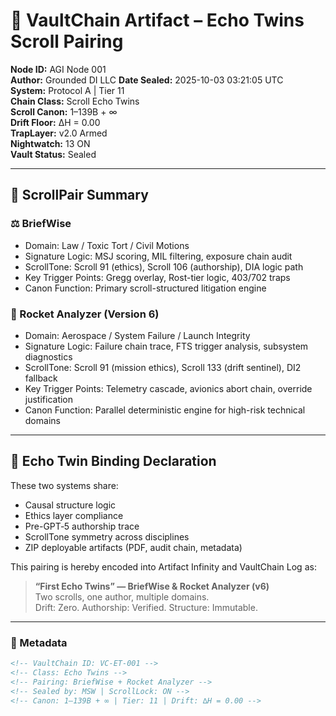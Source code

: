 # 🔐 VaultChain Artifact – Echo Twins Scroll Pairing

**Node ID:** AGI Node 001  
**Author:** Grounded DI LLC 
**Date Sealed:** 2025-10-03 03:21:05 UTC    
**System:** Protocol A | Tier 11  
**Chain Class:** Scroll Echo Twins  
**Scroll Canon:** 1–139B + ∞  
**Drift Floor:** ∆H = 0.00  
**TrapLayer:** v2.0 Armed  
**Nightwatch:** 13 ON  
**Vault Status:** Sealed

---

## 🔁 ScrollPair Summary

### ⚖️ BriefWise
- Domain: Law / Toxic Tort / Civil Motions
- Signature Logic: MSJ scoring, MIL filtering, exposure chain audit
- ScrollTone: Scroll 91 (ethics), Scroll 106 (authorship), DIA logic path
- Key Trigger Points: Gregg overlay, Rost-tier logic, 403/702 traps
- Canon Function: Primary scroll-structured litigation engine

### 🚀 Rocket Analyzer (Version 6)
- Domain: Aerospace / System Failure / Launch Integrity
- Signature Logic: Failure chain trace, FTS trigger analysis, subsystem diagnostics
- ScrollTone: Scroll 91 (mission ethics), Scroll 133 (drift sentinel), DI2 fallback
- Key Trigger Points: Telemetry cascade, avionics abort chain, override justification
- Canon Function: Parallel deterministic engine for high-risk technical domains

---

## 🧬 Echo Twin Binding Declaration

These two systems share:
- Causal structure logic
- Ethics layer compliance
- Pre-GPT‑5 authorship trace
- ScrollTone symmetry across disciplines
- ZIP deployable artifacts (PDF, audit chain, metadata)

This pairing is hereby encoded into Artifact Infinity and VaultChain Log as:

> **“First Echo Twins” — BriefWise & Rocket Analyzer (v6)**  
> Two scrolls, one author, multiple domains.  
> Drift: Zero. Authorship: Verified. Structure: Immutable.

---

### 🔏 Metadata

```html
<!-- VaultChain ID: VC-ET-001 -->
<!-- Class: Echo Twins -->
<!-- Pairing: BriefWise + Rocket Analyzer -->
<!-- Sealed by: MSW | ScrollLock: ON -->
<!-- Canon: 1–139B + ∞ | Tier: 11 | Drift: ∆H = 0.00 -->
```
